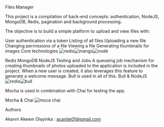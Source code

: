 Files Manager

This project is a compilation of back-end concepts: authentication, NodeJS, MongoDB, Redis, pagination and background processing.

The objective is to build a simple platform to upload and view files with:

User authentication via a token
Listing of all files
Uploading a new file
Changing permissions of a file
Viewing a file
Generating thumbnails for images
Core technologies
![redis](https://github.com/acanite/alx-files_manager/assets/100510532/b8acf46d-df7e-435f-ba46-63551d5e9795)![mango](https://github.com/acanite/alx-files_manager/assets/100510532/fcd8ee94-18ac-4c86-abe1-177153ff691d)![node](https://github.com/acanite/alx-files_manager/assets/100510532/32c638b3-fa5a-4a54-8790-d35c2bf3231d)

Redis	MongoDB	NodeJS
Testing and Jobs
A queueing job mechanism for creating thumbnails of photos uploaded to the application is included in the project. When a new user is created, it also leverages this feature to generate a welcome message. Bull is used in all of this.  Bull & NodeJS
![redis](https://github.com/acanite/alx-files_manager/assets/100510532/35d1463b-1e31-44dc-a593-767e4f4f19f9)![bull](https://github.com/acanite/alx-files_manager/assets/100510532/94f43b29-064f-4b04-ae81-632a3dc3f2e7)


Mocha is used in combination with Chai for testing the app.

Mocha & Chai
![moca   chai](https://github.com/acanite/alx-files_manager/assets/100510532/b6156dce-ba39-4cde-8f4d-1d5eeb0b2b1a)


Authors

Akanni Akeem Olayinka : acanite01@gmail.com
